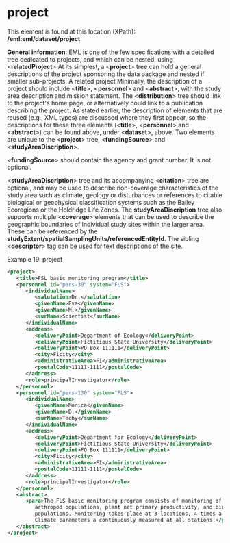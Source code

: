 
# project

This element is found at this location (XPath):  
**/eml:eml/dataset/project**

**General information**: EML is one of the few specifications
with a detailed tree dedicated to projects, and which can be nested,
using <**relatedProject**> At its simplest, a <**project**> tree can
hold a general descriptions of the project sponsoring the data package
and nested if smaller sub-projects. A related project Minimally, the
description of a project should include <**title**>, <**personnel**>
and <**abstract**>, with the study area description and mission
statement. The <**distribution**> tree should link to the project's
home page, or alternatively could link to a publication describing the
project. As stated earlier, the description of elements that are reused
(e.g., XML types) are discussed where they first appear, so the
descriptions for these three elements (<**title**>, <**personnel**>
and <**abstract**>) can be found above, under <**dataset**>, above.
Two elements are unique to the <**project**> tree,
<**fundingSource**> and <**studyAreaDiscription**>.

<**fundingSource**> should contain the agency and grant number. It is
not optional.

<**studyAreaDiscription**> tree and its accompanying <**citation**>
tree are optional, and may be used to describe non-coverage
characteristics of the study area such as climate, geology or
disturbances or references to citable biological or geophysical
classification systems such as the Bailey Ecoregions or the Holdridge
Life Zones. The **studyAreaDiscription** tree also supports multiple
<**coverage**> elements that can be used to describe the geographic
boundaries of individual study sites within the larger area. These can
be referenced by the
**studyExtent/spatialSamplingUnits/referencedEntityId**. The sibling
<**descriptor**> tag can be used for text descriptions of the site.


Example 19: project
```xml
<project>
   <title>FSL basic monitoring program</title>
   <personnel id="pers-30" system="FLS">
      <individualName>
         <salutation>Dr.</salutation>
         <givenName>Eva</givenName>
         <givenName>M.</givenName>
         <surName>Scientist</surName>
      </individualName>
      <address>
         <deliveryPoint>Department of Ecology</deliveryPoint>
         <deliveryPoint>Fictitious State University</deliveryPoint>
         <deliveryPoint>PO Box 111111</deliveryPoint>
         <city>Ficity</city>
         <administrativeArea>FI</administrativeArea>
         <postalCode>11111-1111</postalCode>
      </address>
      <role>principalInvestigator</role>
   </personnel>
   <personnel id="pers-130" system="FLS">
      <individualName>
         <givenName>Monica</givenName>
         <givenName>D.</givenName>
         <surName>Techy</surName>
      </individualName>
      <address>
         <deliveryPoint>Department for Ecology</deliveryPoint>
         <deliveryPoint>Fictitious State University</deliveryPoint>
         <deliveryPoint>PO Box 111111</deliveryPoint>
         <city>Ficity</city>
         <administrativeArea>FI</administrativeArea>
         <postalCode>11111-1111</postalCode>
      </address>
      <role>principalInvestigator</role>
   </personnel>
   <abstract>
      <para>The FLS basic monitoring program consists of monitoring of
         arthropod populations, plant net primary productivity, and bird
         populations. Monitoring takes place at 3 locations, 4 times a year.
         Climate parameters a continuously measured at all stations.</para>
   </abstract>
</project>
```
